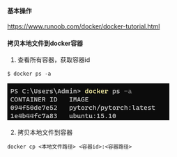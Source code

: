 #### 基本操作

https://www.runoob.com/docker/docker-tutorial.html



#### 拷贝本地文件到docker容器

1. 查看所有容器，获取容器id

```dockerfile
$ docker ps -a
```

![image-20210406171935369](image\image-20210406171935369.png)

2. 拷贝本地文件到容器

```
docker cp <本地文件路径> <容器id>:<容器路径>
```

